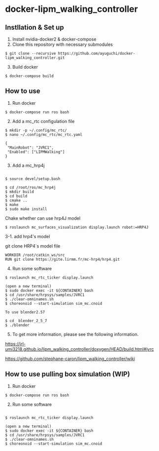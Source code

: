 # docker-lipm_walking_controller
## Instllation & Set up

1. Install nvidia-docker2 & docker-compose
2. Clone this repository with necessary submodules
 ```
 $ git clone --recursive https://github.com/ayuguchi/docker-lipm_walking_controller.git
 ```

3. Build docker
 ```
 $ docker-compose build
 ```

## How to use

1. Run docker
 ```
 $ docker-compose run ros bash
 ```

2. Add a mc_rtc configulation file
 ```
 $ mkdir -p ~/.config/mc_rtc/
 $ nano ~/.config/mc_rtc/mc_rtc.yaml
 ```
 ```
 {
  "MainRobot": "JVRC1",
  "Enabled": ["LIPMWalking"]
 }
 ```


 3. Add a mc_hrp4j
  ```

  $ source devel/setup.bash

  $ cd /root/ros/mc_hrp4j
  $ mkdir build
  $ cd build
  $ cmake ..
  $ make
  $ sudo make install
 ```

 Chake whether can use hrp4J model
 ```
 $ roslaunch mc_surfaces_visualization display.launch robot:=HRP4J
 ```

3-1. add hrp4's model

 git clone HRP4`s model file
 ```
WORKDIR /root/catkin_ws/src
RUN git clone https://gite.lirmm.fr/mc-hrp4/hrp4.git
 ```

 4. Run some software
 ```
 $ roslaunch mc_rtc_ticker display.launch

 (open a new terminal)
 $ sudo docker exec -it ${CONTAINER} bash
 $ cd /usr/share/hrpsys/samples/JVRC1
 $ ./clear-omninames.sh
 $ choreonoid --start-simulation sim_mc.cnoid

 ```

 ```
To use blender2.57

$ cd  blender_2_5_7
$ ./blender

 ```

5. To get more information, please see the following information.

https://jrl-umi3218.github.io/lipm_walking_controller/doxygen/HEAD/build.html#jvrc

https://github.com/stephane-caron/lipm_walking_controller/wiki


## How to use pulling box simulation (WIP)

1. Run docker
 ```
 $ docker-compose run ros bash
 ```

2. Run some software
```

$ roslaunch mc_rtc_ticker display.launch

(open a new terminal)
$ sudo docker exec -it ${CONTAINER} bash
$ cd /usr/share/hrpsys/samples/JVRC1
$ ./clear-omninames.sh
$ choreonoid --start-simulation sim_mc.cnoid

```
